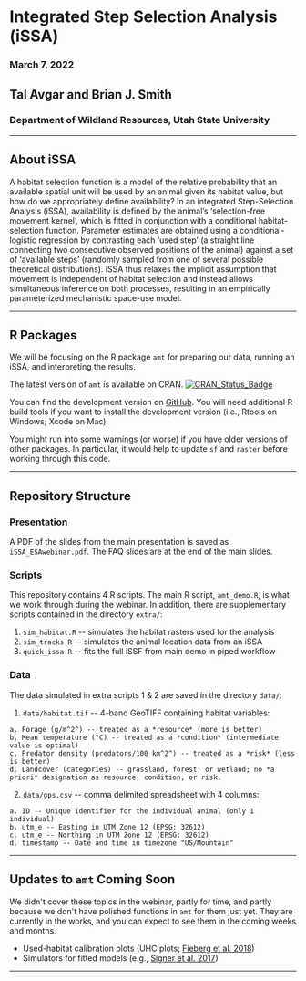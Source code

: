 # Integrated Step Selection Analysis (iSSA)

### March 7, 2022

## Tal Avgar and Brian J. Smith

### Department of Wildland Resources, Utah State University

---

## About iSSA

A habitat selection function is a model of the relative probability that an available spatial unit will be used by an animal given its habitat value, but how do we appropriately define availability? In an integrated Step-Selection Analysis (iSSA), availability is defined by the animal’s ‘selection-free movement kernel’, which is fitted in conjunction with a conditional habitat-selection function. Parameter estimates are obtained using a conditional-logistic regression by contrasting each ‘used step’ (a straight line connecting two consecutive observed positions of the animal) against a set of ‘available steps’ (randomly sampled from one of several possible theoretical distributions). iSSA thus relaxes the implicit assumption that movement is independent of habitat selection and instead allows simultaneous inference on both processes, resulting in an empirically parameterized mechanistic space-use model.

---

## R Packages

We will be focusing on the R package `amt` for preparing our data, running an iSSA, and interpreting the results.

The latest version of `amt` is available on CRAN. [![CRAN\_Status\_Badge](http://www.r-pkg.org/badges/version/amt)](https://cran.r-project.org/package=amt) 

You can find the development version on [GitHub](https://github.com/jmsigner/amt). You will need additional R build tools if you want to install the development version (i.e., Rtools on Windows; Xcode on Mac).

You might run into some warnings (or worse) if you have older versions of other packages. In particular, it would help to update `sf` and `raster` before working through this code.

---

## Repository Structure

### Presentation

A PDF of the slides from the main presentation is saved as `iSSA_ESAwebinar.pdf`. The FAQ slides are at the end of the main slides.

### Scripts

This repository contains 4 R scripts. The main R script, `amt_demo.R`, is what we work through during the webinar. In addition, there are supplementary scripts contained in the directory `extra/`:

  1. `sim_habitat.R` -- simulates the habitat rasters used for the analysis
  2. `sim_tracks.R` -- simulates the animal location data from an iSSA
  3. `quick_issa.R` -- fits the full iSSF from main demo in piped workflow
  
### Data

The data simulated in extra scripts 1 & 2 are saved in the directory `data/`:

  1. `data/habitat.tif` -- 4-band GeoTIFF containing habitat variables: 
  
    a. Forage (g/m^2^) -- treated as a *resource* (more is better)
    b. Mean temperature (°C) -- treated as a *condition* (intermediate value is optimal)
    c. Predator density (predators/100 km^2^) -- treated as a *risk* (less is better)
    d. Landcover (categories) -- grassland, forest, or wetland; no *a priori* designation as resource, condition, or risk. 
    
  2. `data/gps.csv` -- comma delimited spreadsheet with 4 columns:
  
    a. ID -- Unique identifier for the individual animal (only 1 individual)
    b. utm_e -- Easting in UTM Zone 12 (EPSG: 32612)
    c. utm_e -- Northing in UTM Zone 12 (EPSG: 32612)
    d. timestamp -- Date and time in timezone "US/Mountain"
    
---

## Updates to `amt` Coming Soon
We didn't cover these topics in the webinar, partly for time, and partly because we don't have polished functions in `amt` for them just yet. They are currently in the works, and you can expect to see them in the coming weeks and months.

  * Used-habitat calibration plots (UHC plots; [Fieberg et al. 2018](https://doi.org/10.1111/ecog.03123))
  * Simulators for fitted models (e.g., [Signer et al. 2017](https://doi.org/10.1002/ecs2.1771))
  
---

